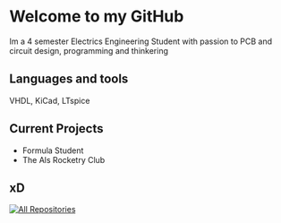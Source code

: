 
# Welcome to my GitHub

Im a 4 semester Electrics Engineering Student with passion to PCB and circuit design, programming and thinkering  


<h2 align="left">Languages and tools</h2>

VHDL, KiCad, LTspice


## Current Projects
- Formula Student
- The Als Rocketry Club

## xD

<p align="left">
  <a href="https://github.com/nooqpl?tab=repositories" target="_blank"><img alt="All Repositories" title="All Repositories" src="https://img.shields.io/badge/-All%20Repos-2962FF?style=for-the-badge&logo=koding&logoColor=white"/></a>
</p>

